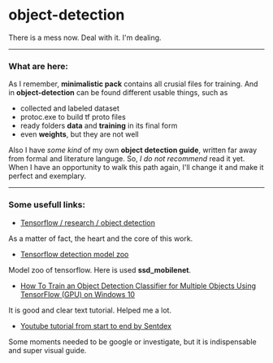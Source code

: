 # object-detection

There is a mess now. Deal with it.
I'm dealing.
- - -
### What are here:

As I remember, **minimalistic pack** contains all crusial files for training.
And in **object-detection** can be found different usable things,
such as 
* collected and labeled dataset
* protoc.exe to build tf proto files
* ready folders **data** and **training** in its final form
* even **weights**, but they are not well

Also I have *some kind* of my own **object detection guide**, written far away from formal and literature languge. So, *I do not recommend* read it yet. When I have an opportunity to walk this path again, I'll change it and make it perfect and exemplary. 

---
### Some usefull links:

* [Tensorflow / research / object detection](https://github.com/tensorflow/models/tree/master/research/object_detection)

As a matter of fact, the heart and the core of this work. 


* [Tensorflow detection model zoo](https://github.com/tensorflow/models/blob/master/research/object_detection/g3doc/detection_model_zoo.md)

Model zoo of tensorflow. Here is used **ssd_mobilenet**.


* [How To Train an Object Detection Classifier for Multiple Objects Using TensorFlow (GPU) on Windows 10](https://github.com/EdjeElectronics/TensorFlow-Object-Detection-API-Tutorial-Train-Multiple-Objects-Windows-10/blob/master/README.md)

It is good and clear text tutorial. Helped me a lot.


* [Youtube tutorial from start to end by Sentdex](https://www.youtube.com/playlist?list=PLQVvvaa0QuDcNK5GeCQnxYnSSaar2tpku)

Some moments needed to be google or investigate, but it is indispensable and super visual guide.
